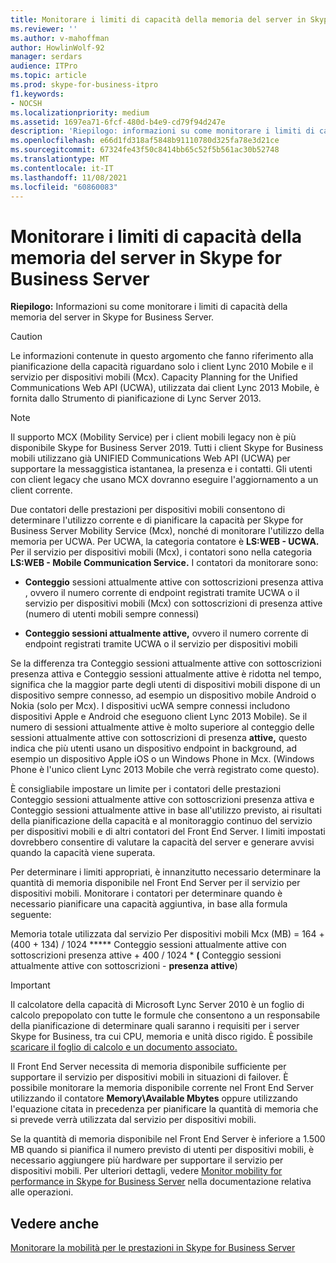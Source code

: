 ```yaml
---
title: Monitorare i limiti di capacità della memoria del server in Skype for Business Server
ms.reviewer: ''
ms.author: v-mahoffman
author: HowlinWolf-92
manager: serdars
audience: ITPro
ms.topic: article
ms.prod: skype-for-business-itpro
f1.keywords:
- NOCSH
ms.localizationpriority: medium
ms.assetid: 1697ea71-6fcf-480d-b4e9-cd79f94d247e
description: 'Riepilogo: informazioni su come monitorare i limiti di capacità della memoria del server in Skype for Business Server.'
ms.openlocfilehash: e66d1fd318af5848b91110780d325fa78e3d21ce
ms.sourcegitcommit: 67324fe43f50c8414bb65c52f5b561ac30b52748
ms.translationtype: MT
ms.contentlocale: it-IT
ms.lasthandoff: 11/08/2021
ms.locfileid: "60860083"
---
```

# <a name="monitor-for-server-memory-capacity-limits-in-skype-for-business-server"></a>Monitorare i limiti di capacità della memoria del server in Skype for Business Server
 
**Riepilogo:** Informazioni su come monitorare i limiti di capacità della memoria del server in Skype for Business Server.
  
> [!CAUTION]
> Le informazioni contenute in questo argomento che fanno riferimento alla pianificazione della capacità riguardano solo i client Lync 2010 Mobile e il servizio per dispositivi mobili (Mcx). Capacity Planning for the Unified Communications Web API (UCWA), utilizzata dai client Lync 2013 Mobile, è fornita dallo Strumento di pianificazione di Lync Server 2013. 

> [!NOTE]
> Il supporto MCX (Mobility Service) per i client mobili legacy non è più disponibile Skype for Business Server 2019. Tutti i client Skype for Business mobili utilizzano già UNIFIED Communications Web API (UCWA) per supportare la messaggistica istantanea, la presenza e i contatti. Gli utenti con client legacy che usano MCX dovranno eseguire l'aggiornamento a un client corrente.
  
Due contatori delle prestazioni per dispositivi mobili consentono di determinare l'utilizzo corrente e di pianificare la capacità per Skype for Business Server Mobility Service (Mcx), nonché di monitorare l'utilizzo della memoria per UCWA. Per UCWA, la categoria contatore è **LS:WEB - UCWA.** Per il servizio per dispositivi mobili (Mcx), i contatori sono nella categoria **LS:WEB - Mobile Communication Service.** I contatori da monitorare sono:
  
- **Conteggio** sessioni attualmente attive con sottoscrizioni presenza attiva , ovvero il numero corrente di endpoint registrati tramite UCWA o il servizio per dispositivi mobili (Mcx) con sottoscrizioni di presenza attive (numero di utenti mobili sempre connessi)
    
- **Conteggio sessioni attualmente attive,** ovvero il numero corrente di endpoint registrati tramite UCWA o il servizio per dispositivi mobili
    
Se la  differenza tra Conteggio sessioni  attualmente attive con sottoscrizioni presenza attiva e Conteggio sessioni attualmente attive è ridotta nel tempo, significa che la maggior parte degli utenti di dispositivi mobili dispone di un dispositivo sempre connesso, ad esempio un dispositivo mobile Android o Nokia (solo per Mcx). I dispositivi ucWA sempre connessi includono dispositivi Apple e Android che eseguono client Lync 2013 Mobile). Se  il numero di sessioni attualmente attive è molto superiore al conteggio delle sessioni attualmente attive con sottoscrizioni di presenza **attive,** questo indica che più utenti usano un dispositivo endpoint in background, ad esempio un dispositivo Apple iOS o un Windows Phone in Mcx. (Windows Phone è l'unico client Lync 2013 Mobile che verrà registrato come questo).
  
È consigliabile impostare  un limite per i contatori delle prestazioni Conteggio sessioni attualmente attive con sottoscrizioni presenza attiva e Conteggio sessioni attualmente attive in base all'utilizzo previsto, ai risultati della pianificazione della capacità e al monitoraggio continuo del servizio per dispositivi mobili e di altri contatori del Front End Server.  I limiti impostati dovrebbero consentire di valutare la capacità del server e generare avvisi quando la capacità viene superata.
  
Per determinare i limiti appropriati, è innanzitutto necessario determinare la quantità di memoria disponibile nel Front End Server per il servizio per dispositivi mobili. Monitorare i contatori per determinare quando è necessario pianificare una capacità aggiuntiva, in base alla formula seguente:
  
Memoria totale utilizzata dal servizio Per dispositivi mobili Mcx (MB) = 164 + (400 + 134) / 1024 ***** Conteggio sessioni attualmente attive con sottoscrizioni presenza attive + 400 / 1024 * **(** Conteggio sessioni attualmente attive con sottoscrizioni  -  **presenza attive**)
  
> [!IMPORTANT]
> Il calcolatore della capacità di Microsoft Lync Server 2010 è un foglio di calcolo prepopolato con tutte le formule che consentono a un responsabile della pianificazione di determinare quali saranno i requisiti per i server Skype for Business, tra cui CPU, memoria e unità disco rigido. È possibile [scaricare il foglio di calcolo e un documento associato.](https://go.microsoft.com/fwlink/p/?LinkID=212657) 
  
Il Front End Server necessita di memoria disponibile sufficiente per supportare il servizio per dispositivi mobili in situazioni di failover. È possibile monitorare la memoria disponibile corrente nel Front End Server utilizzando il contatore **Memory\Available Mbytes** oppure utilizzando l'equazione citata in precedenza per pianificare la quantità di memoria che si prevede verrà utilizzata dal servizio per dispositivi mobili.
  
Se la quantità di memoria disponibile nel Front End Server è inferiore a 1.500 MB quando si pianifica il numero previsto di utenti per dispositivi mobili, è necessario aggiungere più hardware per supportare il servizio per dispositivi mobili. Per ulteriori dettagli, vedere [Monitor mobility for performance in Skype for Business Server](monitor-mobility-performance.md) nella documentazione relativa alle operazioni.
  
## <a name="see-also"></a>Vedere anche

[Monitorare la mobilità per le prestazioni in Skype for Business Server](monitor-mobility-performance.md)

